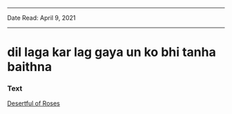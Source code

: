 
---

Date Read: April 9, 2021

---


# dil laga kar lag gaya un ko bhi tanha baithna


### Text

[Desertful of Roses](http://www.columbia.edu/itc/mealac/pritchett/00ghalib/105/index_105.html)

